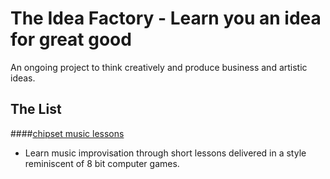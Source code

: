 # The Idea Factory - Learn you an idea for great good
An ongoing project to think creatively and produce business and artistic ideas.

## The List

####[chipset music lessons](./chipset_music_lessons.md)
- Learn music improvisation through short lessons delivered in a style reminiscent of 8 bit computer games.
